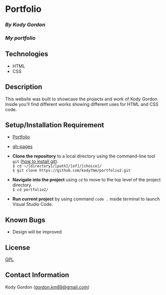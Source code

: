 # Portfolio

### _By Kody Gordon_
### _My portfolio_

## Technologies
* HTML
* CSS

## Description
This website was built to showcase the projects and work of Kody Gordon. Inside you'll find different works showing different uses for HTML and CSS code. 

## Setup/Installation Requirement
* [Portfolio](https://github.com/kody7mm/portfolio2.git)
* [gh-pages](https://kody7mm.github.io/portfolio2/)
* **Clone the repository** to a local directory using the command-line tool `git` ([how to install git](https://www.learnhowtoprogram.com/introduction-to-programming/getting-started-with-intro-to-programming/git-and-github)).  
  `$ cd ~/[directory]/[path]/[of]/[choice]/`  
  `$ git clone https://github.com/kody7mm/portfolio2.git`  

* **Navigate into the project** using `cd` to move to the top level of the project directory.  
  `$ cd portfolio2/`  

* **Run current project** by using command `code .` inside terminal to launch Visual Studio Code.

## Known Bugs
* Design will be improved

## License
[GPL](https://choosealicense.com/licenses/gpl-3.0/)

## Contact Information
Kody Gordon (gordon.km89@gmail.com)